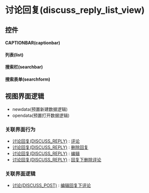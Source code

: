 # 讨论回复(discuss_reply_list_view)  <!-- {docsify-ignore-all} -->



## 控件
#### CAPTIONBAR(captionbar)
#### 列表(list)
#### 搜索栏(searchbar)
#### 搜索表单(searchform)

## 视图界面逻辑
  * newdata(预置新建数据逻辑)
  * opendata(预置打开数据逻辑)


### 关联界面行为
  * [讨论回复(DISCUSS_REPLY)](module/Team/discuss_reply) : [评论](module/Team/discuss_reply#界面行为)
  * [讨论回复(DISCUSS_REPLY)](module/Team/discuss_reply) : [删除回复](module/Team/discuss_reply#界面行为)
  * [讨论回复(DISCUSS_REPLY)](module/Team/discuss_reply) : [编辑](module/Team/discuss_reply#界面行为)
  * [讨论回复(DISCUSS_REPLY)](module/Team/discuss_reply) : [回复下删除评论](module/Team/discuss_reply#界面行为)

### 关联界面逻辑
  * [讨论(DISCUSS_POST)](module/Team/discuss_post) : [编辑回复下评论](module/Team/discuss_post/uilogic/edit_reply_comment)

<script>
 const { createApp } = Vue
  createApp({
    data() {
      return {

      }
    }
  }).use(ElementPlus).mount('#app')
</script>